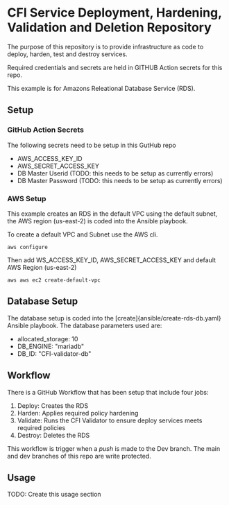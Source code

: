 # CFI Service Deployment, Hardening, Validation and Deletion Repository

The purpose of this repository is to provide infrastructure as code to deploy, harden, test and destroy services.

Required credentials and secrets are held in GITHUB Action secrets for this repo. 

This example is for Amazons Releational Database Service (RDS). 

## Setup

### GitHub Action Secrets

The following secrets need to be setup in this GutHub repo

* AWS_ACCESS_KEY_ID
* AWS_SECRET_ACCESS_KEY
* DB Master Userid (TODO: this needs to be setup as currently errors)
* DB Master Password (TODO: this needs to be setup as currently errors)

### AWS Setup

This example creates an RDS in the default VPC using the default subnet, the AWS region (us-east-2) is coded into the Ansible playbook.

To create a default VPC and Subnet use the AWS cli.

```shell
aws configure
```
Then add WS_ACCESS_KEY_ID, AWS_SECRET_ACCESS_KEY and default AWS Region (us-east-2)

```shell
aws aws ec2 create-default-vpc
```

## Database Setup

The database setup is coded into the [create]{ansible/create-rds-db.yaml} Ansible playbook. The database parameters used are:

 * allocated_storage: 10 
 * DB_ENGINE: "mariadb"
 * DB_ID: "CFI-validator-db"


## Workflow

There is a GitHub Workflow that has been setup that include four jobs:

1. Deploy: Creates the RDS
2. Harden: Applies required policy hardening
3. Validate: Runs the CFI Validator to ensure deploy services meets required policies
4. Destroy: Deletes the RDS

This workflow is trigger when a *push* is made to the Dev branch. The main and dev branches of this repo are write protected.


## Usage

TODO: Create this usage section
